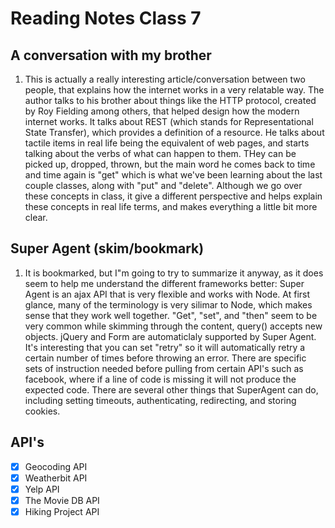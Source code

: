 # Reading Notes Class 7

## A conversation with my brother

  1. This is actually a really interesting article/conversation between two people, that explains how the internet works in a very relatable way. The author talks to his brother about things like the HTTP protocol, created by Roy Fielding among others, that helped design how the modern internet works. It talks about REST (which stands for Representational State Transfer), which provides a definition of a resource. He talks about tactile items in real life being the equivalent of web pages, and starts talking about the verbs of what can happen to them. THey can be picked up, dropped, thrown, but the main word he comes back to time and time again is "get" which is what we've been learning about the last couple classes, along with "put" and "delete". Although we go over these concepts in class, it give a different perspective and helps explain these concepts in real life terms, and makes everything a little bit more clear.
  
## Super Agent (skim/bookmark)
  1. It is bookmarked, but I"m going to try to summarize it anyway, as it does seem to help me understand the different frameworks better: Super Agent is an ajax API that is very flexible and works with Node. At first glance, many of the terminology is very silimar to Node, which makes sense that they work well together. "Get", "set", and "then" seem to be very common while skimming through the content, query() accepts new objects. jQuery and Form are automaticlaly supported by Super Agent. It's interesting that you can set "retry" so it will automatically retry a certain number of times before throwing an error. There are specific sets of instruction needed before pulling from certain API's such as facebook, where if a line of code is missing it will not produce the expected code. There are several other things that SuperAgent can do, including setting timeouts, authenticating, redirecting, and storing cookies. 
  
## API's
  - [x] Geocoding API
  - [x] Weatherbit API
  - [x] Yelp API
  - [x] The Movie DB API
  - [x] Hiking Project API
